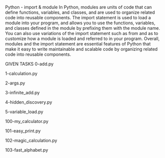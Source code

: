 Python - import & module
In Python, modules are units of code that can define functions, variables, and classes, and are used to organize related code into reusable components. The import statement is used to load a module into your program, and allows you to use the functions, variables, and classes defined in the module by prefixing them with the module name. You can also use variations of the import statement such as from and as to customize how a module is loaded and referred to in your program. Overall, modules and the import statement are essential features of Python that make it easy to write maintainable and scalable code by organizing related code into reusable components.

GIVEN TASKS
0-add.py

1-calculation.py

2-args.py

3-infinite_add.py

4-hidden_discovery.py

5-variable_load.py

100-my_calculator.py

101-easy_print.py

102-magic_calculation.py

103-fast_alphabet.py
